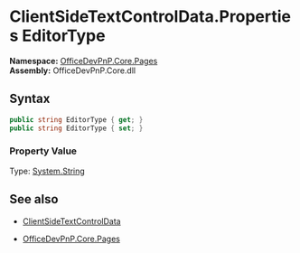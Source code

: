 # ClientSideTextControlData.Properties EditorType
**Namespace:** [OfficeDevPnP.Core.Pages](OfficeDevPnP.Core.Pages.md)  
**Assembly:** OfficeDevPnP.Core.dll  
## Syntax
```C#
public string EditorType { get; }
public string EditorType { set; }
```

### Property Value
Type: [System.String](System.String.md) 

## See also
- [ClientSideTextControlData](ClientSideTextControlData.md) 

- [OfficeDevPnP.Core.Pages](OfficeDevPnP.Core.Pages.md)
